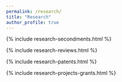 ```yaml
---
permalink: /research/
title: "Research"
author_profile: true
---
```


<div id="date_last_modified" class="small text-center text-muted mb-4" data-path="_data/research.yml"></div>

<div id="toc" class="text-center mb-4"></div>

{% include research-secondments.html %}

{% include research-reviews.html %}

{% include research-patents.html %}

{% include research-projects-grants.html %}


<script>
var h2 = document.getElementsByTagName('h2');
var toc =  document.getElementById("toc");
for (const item of h2) {
  var button = document.createElement('a');
  button.href = `#${item.id}`;
  button.classList.add("btn", "btn-sm", "mx-1", "btn-outline-dark");
  const name = item.id.replaceAll('-', ' ')
  button.text = name.charAt(0).toUpperCase() + name.slice(1);
  toc.appendChild(button);
};
</script>